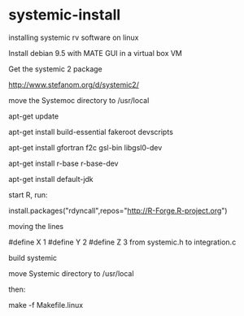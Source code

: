 # systemic-install
installing systemic rv software on linux

Install debian 9.5 with MATE GUI in a virtual box VM

Get the systemic 2 package

http://www.stefanom.org/d/systemic2/

move the Systemoc directory to /usr/local

apt-get update

apt-get install build-essential fakeroot devscripts

apt-get install gfortran f2c gsl-bin libgsl0-dev

apt-get install r-base r-base-dev

apt-get install default-jdk


start R, run:

install.packages("rdyncall",repos="http://R-Forge.R-project.org")


moving the lines

#define X 1
#define Y 2
#define Z 3
from systemic.h to integration.c

build systemic

move Systemic directory to /usr/local

then:

make -f Makefile.linux

